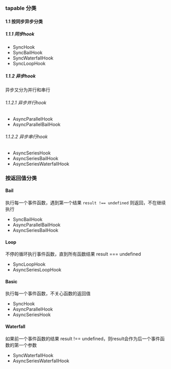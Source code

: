 ### tapable 分类
#### 1.1 按同步异步分类
##### 1.1.1 同步hook
- SyncHook
- SyncBailHook
- SyncWaterfallHook
- SyncLoopHook
##### 1.1.2 异步hook
异步又分为并行和串行
###### 1.1.2.1 异步并行hook
- AsyncParallelHook
- AsyncParallelBailHook
###### 1.1.2.2 异步串行hook
- AsyncSeriesHook
- AsyncSeriesBailHook
- AsyncSeriesWaterfallHook

### 按返回值分类
#### Bail
执行每一个事件函数，遇到第一个结果 `result !== undefined` 则返回，不在继续执行
- SyncBailHook
- AsyncParallelBailHook
- AsyncSeriesBailHook

#### Loop
不停的循环执行事件函数，直到所有函数结果 result === undefined
- SyncLoopHook
- AsyncSeriesLoopHook
#### Basic
执行每一个事件函数，不关心函数的返回值 
- SyncHook
- AsyncParallelHook
- AsyncSeriesHook
#### Waterfall
如果前一个事件函数的结果 result !== undefined，则result会作为后一个事件函数的第一个参数
- SyncWaterfallHook
- AsyncSeriesWaterfallHook
